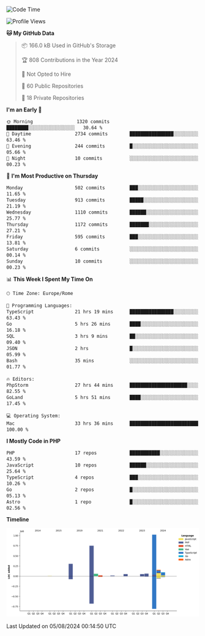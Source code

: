 <!--START_SECTION:waka-->
![Code Time](http://img.shields.io/badge/Code%20Time-5%2C254%20hrs%2029%20mins-blue)

![Profile Views](http://img.shields.io/badge/Profile%20Views-0-blue)

**🐱 My GitHub Data** 

> 📦 166.0 kB Used in GitHub's Storage 
 > 
> 🏆 808 Contributions in the Year 2024
 > 
> 🚫 Not Opted to Hire
 > 
> 📜 60 Public Repositories 
 > 
> 🔑 18 Private Repositories 
 > 
**I'm an Early 🐤** 

```text
🌞 Morning                1320 commits        ████████░░░░░░░░░░░░░░░░░   30.64 % 
🌆 Daytime                2734 commits        ████████████████░░░░░░░░░   63.46 % 
🌃 Evening                244 commits         █░░░░░░░░░░░░░░░░░░░░░░░░   05.66 % 
🌙 Night                  10 commits          ░░░░░░░░░░░░░░░░░░░░░░░░░   00.23 % 
```
📅 **I'm Most Productive on Thursday** 

```text
Monday                   502 commits         ███░░░░░░░░░░░░░░░░░░░░░░   11.65 % 
Tuesday                  913 commits         █████░░░░░░░░░░░░░░░░░░░░   21.19 % 
Wednesday                1110 commits        ██████░░░░░░░░░░░░░░░░░░░   25.77 % 
Thursday                 1172 commits        ███████░░░░░░░░░░░░░░░░░░   27.21 % 
Friday                   595 commits         ███░░░░░░░░░░░░░░░░░░░░░░   13.81 % 
Saturday                 6 commits           ░░░░░░░░░░░░░░░░░░░░░░░░░   00.14 % 
Sunday                   10 commits          ░░░░░░░░░░░░░░░░░░░░░░░░░   00.23 % 
```


📊 **This Week I Spent My Time On** 

```text
🕑︎ Time Zone: Europe/Rome

💬 Programming Languages: 
TypeScript               21 hrs 19 mins      ████████████████░░░░░░░░░   63.43 % 
Go                       5 hrs 26 mins       ████░░░░░░░░░░░░░░░░░░░░░   16.18 % 
SQL                      3 hrs 9 mins        ██░░░░░░░░░░░░░░░░░░░░░░░   09.40 % 
JSON                     2 hrs               █░░░░░░░░░░░░░░░░░░░░░░░░   05.99 % 
Bash                     35 mins             ░░░░░░░░░░░░░░░░░░░░░░░░░   01.77 % 

🔥 Editors: 
PhpStorm                 27 hrs 44 mins      █████████████████████░░░░   82.55 % 
GoLand                   5 hrs 51 mins       ████░░░░░░░░░░░░░░░░░░░░░   17.45 % 

💻 Operating System: 
Mac                      33 hrs 36 mins      █████████████████████████   100.00 % 
```

**I Mostly Code in PHP** 

```text
PHP                      17 repos            ███████████░░░░░░░░░░░░░░   43.59 % 
JavaScript               10 repos            ██████░░░░░░░░░░░░░░░░░░░   25.64 % 
TypeScript               4 repos             ███░░░░░░░░░░░░░░░░░░░░░░   10.26 % 
Go                       2 repos             █░░░░░░░░░░░░░░░░░░░░░░░░   05.13 % 
Astro                    1 repo              █░░░░░░░░░░░░░░░░░░░░░░░░   02.56 % 
```



**Timeline**

![Lines of Code chart](https://raw.githubusercontent.com/frnwtr/frnwtr/main/assets/bar_graph.png)


 Last Updated on 05/08/2024 00:14:50 UTC
<!--END_SECTION:waka-->